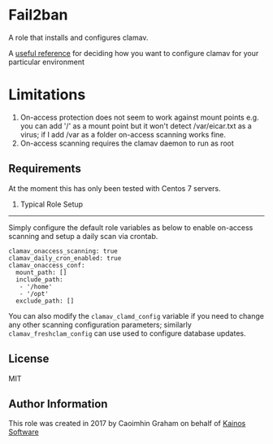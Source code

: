 Fail2ban
=========

A role that installs and configures clamav.

A [useful reference](http://blog.clamav.net/2016/03/configuring-on-access-scanning-in-clamav.html) for deciding how you want to configure clamav for your particular environment

Limitations
=========

1. On-access protection does not seem to work against mount points e.g. you can add '/' as a mount point but it won't detect /var/eicar.txt as a virus; if I add /var as a folder on-access scanning works fine.
2. On-access scanning requires the clamav daemon to run as root

Requirements
------------

At the moment this has only been tested with Centos 7 servers.

1. Typical Role Setup
-----------------

Simply configure the default role variables as below to enable on-access scanning and setup a daily scan via crontab.

```
clamav_onaccess_scanning: true
clamav_daily_cron_enabled: true
clamav_onaccess_conf:
  mount_path: []
  include_path:
   - '/home'
   - '/opt'
  exclude_path: []
```

You can also modify the `clamav_clamd_config` variable if you need to change any other scanning configuration parameters; similarly `clamav_freshclam_config` can use used to configure database updates.

License
-------

MIT

Author Information
------------------

This role was created in 2017 by Caoimhin Graham on behalf of [Kainos Software](https://www.kainos.com)
